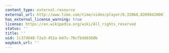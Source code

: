 ```yaml
---
content_type: external-resource
external_url: http://www.time.com/time/video/player/0,32068,82090420001_1986203,00.html
has_external_license_warning: true
license: https://en.wikipedia.org/wiki/All_rights_reserved
status: ''
title: ''
uid: 1c37d048-f2a3-452a-b47c-70cfbdd6568b
wayback_url: ''
---
```

